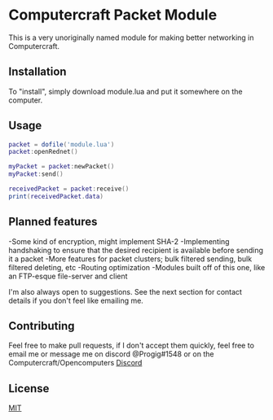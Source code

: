 # Computercraft Packet Module

This is a very unoriginally named module for making better networking in Computercraft.

## Installation

To "install", simply download module.lua and put it somewhere on the computer.

## Usage

```lua
packet = dofile('module.lua')
packet:openRednet()

myPacket = packet:newPacket()
myPacket:send()

receivedPacket = packet:receive()
print(receivedPacket.data)
```

## Planned features

 -Some kind of encryption, might implement SHA-2
 -Implementing handshaking to ensure that the desired recipient is available before sending it a packet
 -More features for packet clusters; bulk filtered sending, bulk filtered deleting, etc
 -Routing optimization
 -Modules built off of this one, like an FTP-esque file-server and client

 I'm also always open to suggestions. See the next section for contact details if you don't feel like emailing me.

## Contributing

Feel free to make pull requests, if I don't accept them quickly, feel free to email me or message me on discord @Progig#1548 or on the Computercraft/Opencomputers [Discord](https://discord.gg/H2UyJXe)

## License
[MIT](https://choosealicense.com/licenses/mit/)